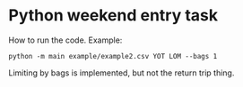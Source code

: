# Python weekend entry task

How to run the code. Example:

```
python -m main example/example2.csv YOT LOM --bags 1
```

Limiting by bags is implemented, but not the return trip thing.